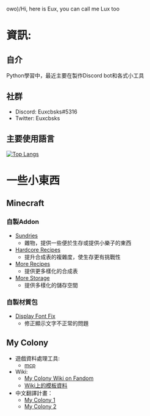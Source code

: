 owo)/Hi, here is Eux, you can call me Lux too

# 資訊:
## 自介
Python學習中，最近主要在製作Discord bot和各式小工具
## 社群
* Discord: Euxcbsks#5316
* Twitter: Euxcbsks
## 主要使用語言
[![Top Langs](https://github-readme-stats.vercel.app/api/top-langs/?username=euxcbsks&hide=javascript&layout=compact)](https://github.com/anuraghazra/github-readme-stats)

# 一些小東西
## Minecraft
### 自製Addon
* [Sundries](https://github.com/lux-ray/Sundries)
  * 雜物，提供一些便於生存或提供小樂子的東西
* [Hardcore Recipes](https://github.com/lux-ray/Hardcore-Recipes)
  * 提升合成表的複雜度，使生存更有挑戰性
* [More Recipes](https://github.com/lux-ray/More-Recipes)
  * 提供更多樣化的合成表
* [More Storage](https://github.com/lux-ray/More-Storage)
  * 提供多樣化的儲存空間

### 自製材質包
* [Display Font Fix](https://github.com/lux-ray/Display-Font-Fix)
  * 修正顯示文字不正常的問題

## My Colony
* 遊戲資料處理工具:
  * [mcp](https://github.com/Euxcbsks/mcp/releases)
* Wiki:
  * [My Colony Wiki on Fandom](https://my-colony.fandom.com/wiki/My_Colony_Wiki)
  * [Wiki上的模板資料](https://github.com/Euxcbsks/My-Colony-Wiki_template-and-module)
* 中文翻譯計畫：
  * [My Colony 1](https://github.com/Euxcbsks/My-Colony_Translation)
  * [My Colony 2](https://github.com/Euxcbsks/My-Colony-2_Translation)
